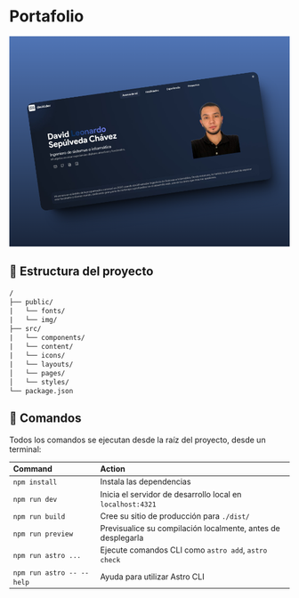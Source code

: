 # Portafolio

![Open in StackBlitz](/MockUp_Portfolio.png)

## 🚀 Estructura del proyecto

```text
/
├── public/
|   └── fonts/
|   └── img/
├── src/
|   └── components/
|   └── content/
|   └── icons/
|   └── layouts/
│   └── pages/
│   └── styles/
└── package.json
```

## 🧞 Comandos

Todos los comandos se ejecutan desde la raíz del proyecto, desde un terminal:

| Command                   | Action                                                       |
| :------------------------ | :----------------------------------------------------------- |
| `npm install`             | Instala las dependencias                                     |
| `npm run dev`             | Inicia el servidor de desarrollo local en `localhost:4321`   |
| `npm run build`           | Cree su sitio de producción para `./dist/`                   |
| `npm run preview`         | Previsualice su compilación localmente, antes de desplegarla |
| `npm run astro ...`       | Ejecute comandos CLI como `astro add`, `astro check`         |
| `npm run astro -- --help` | Ayuda para utilizar Astro CLI                                |
